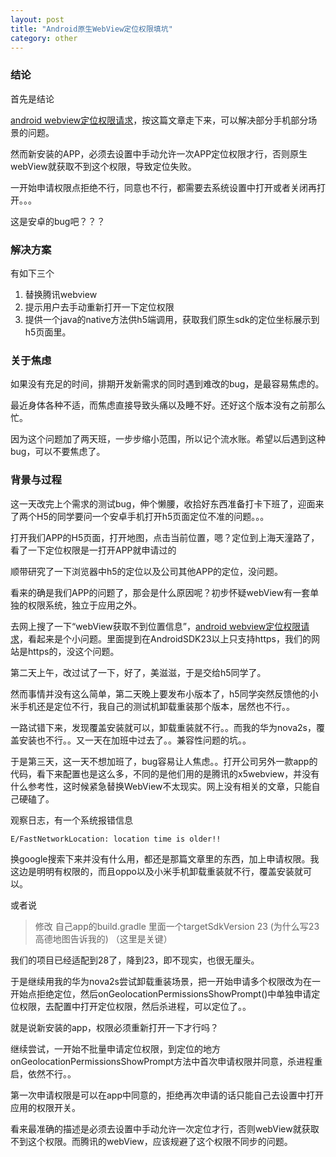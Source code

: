 ```yaml
---
layout: post
title: "Android原生WebView定位权限填坑"
category: other
---
```

### 结论

首先是结论

[android webview定位权限请求](https://blog.csdn.net/qugengting/article/details/85256606)，按这篇文章走下来，可以解决部分手机部分场景的问题。

然而新安装的APP，必须去设置中手动允许一次APP定位权限才行，否则原生webView就获取不到这个权限，导致定位失败。

一开始申请权限点拒绝不行，同意也不行，都需要去系统设置中打开或者关闭再打开。。。

这是安卓的bug吧？？？

### 解决方案
有如下三个
1. 替换腾讯webview
2. 提示用户去手动重新打开一下定位权限
3. 提供一个java的native方法供h5端调用，获取我们原生sdk的定位坐标展示到h5页面里。

### 关于焦虑

如果没有充足的时间，排期开发新需求的同时遇到难改的bug，是最容易焦虑的。

最近身体各种不适，而焦虑直接导致头痛以及睡不好。还好这个版本没有之前那么忙。

因为这个问题加了两天班，一步步缩小范围，所以记个流水账。希望以后遇到这种bug，可以不要焦虑了。

### 背景与过程

这一天改完上个需求的测试bug，伸个懒腰，收拾好东西准备打卡下班了，迎面来了两个H5的同学要问一个安卓手机打开h5页面定位不准的问题。。。

打开我们APP的H5页面，打开地图，点击当前位置，嗯？定位到上海天潼路了，看了一下定位权限是一打开APP就申请过的

顺带研究了一下浏览器中h5的定位以及公司其他APP的定位，没问题。

看来的确是我们APP的问题了，那会是什么原因呢？初步怀疑webView有一套单独的权限系统，独立于应用之外。

去网上搜了一下“webView获取不到位置信息”，[android webview定位权限请求](https://blog.csdn.net/qugengting/article/details/85256606)，看起来是个小问题。里面提到在AndroidSDK23以上只支持https，我们的网站是https的，没这个问题。

第二天上午，改过试了一下，好了，美滋滋，于是交给h5同学了。

然而事情并没有这么简单，第二天晚上要发布小版本了，h5同学突然反馈他的小米手机还是定位不行，我自己的测试机卸载重装那个版本，居然也不行。。

一路试错下来，发现覆盖安装就可以，卸载重装就不行。。而我的华为nova2s，覆盖安装也不行。。又一天在加班中过去了。。兼容性问题的坑。。



于是第三天，这一天不想加班了，bug容易让人焦虑。。打开公司另外一款app的代码，看下来配置也是这么多，不同的是他们用的是腾讯的x5webview，并没有什么参考性，这时候紧急替换WebView不太现实。网上没有相关的文章，只能自己硬磕了。

观察日志，有一个系统报错信息

```
E/FastNetworkLocation: location time is older!!
```

换google搜索下来并没有什么用，都还是那篇文章里的东西，加上申请权限。我这边是明明有权限的，而且oppo以及小米手机卸载重装就不行，覆盖安装就可以。

或者说

>  修改 自己app的build.gradle 里面一个targetSdkVersion 23 (为什么写23 高德地图告诉我的) （这里是关键）

我们的项目已经适配到28了，降到23，即不现实，也很无厘头。

于是继续用我的华为nova2s尝试卸载重装场景，把一开始申请多个权限改为在一开始点拒绝定位，然后onGeolocationPermissionsShowPrompt()中单独申请定位权限，去配置中打开定位权限，然后杀进程，可以定位了。。

就是说新安装的app，权限必须重新打开一下才行吗？

继续尝试，一开始不批量申请定位权限，到定位的地方onGeolocationPermissionsShowPrompt方法中首次申请权限并同意，杀进程重启，依然不行。。

第一次申请权限是可以在app中同意的，拒绝再次申请的话只能自己去设置中打开应用的权限开关。

看来最准确的描述是必须去设置中手动允许一次定位才行，否则webView就获取不到这个权限。而腾讯的webView，应该规避了这个权限不同步的问题。





